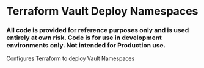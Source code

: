 # Terraform Vault Deploy Namespaces
### All code is provided for reference purposes only and is used entirely at own risk. Code is for use in development environments only. Not intended for Production use. 

Configures Terraform to deploy Vault Namespaces

